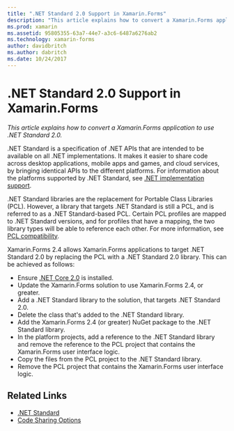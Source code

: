 ```yaml
---
title: ".NET Standard 2.0 Support in Xamarin.Forms"
description: "This article explains how to convert a Xamarin.Forms application to use .NET Standard 2.0."
ms.prod: xamarin
ms.assetid: 95805355-63a7-44e7-a3c6-6487a6276ab2
ms.technology: xamarin-forms
author: davidbritch
ms.author: dabritch
ms.date: 10/24/2017
---
```


# .NET Standard 2.0 Support in Xamarin.Forms

_This article explains how to convert a Xamarin.Forms application to use .NET Standard 2.0._

.NET Standard is a specification of .NET APIs that are intended to be available on all .NET implementations. It makes it easier to share code across desktop applications, mobile apps and games, and cloud services, by bringing identical APIs to the different platforms. For information about the platforms supported by .NET Standard, see [.NET implementation support](/dotnet/standard/net-standard#net-implementation-support/).

.NET Standard libraries are the replacement for Portable Class Libraries (PCL). However, a library that targets .NET Standard is still a PCL, and is referred to as a .NET Standard-based PCL. Certain PCL profiles are mapped to .NET Standard versions, and for profiles that have a mapping, the two library types will be able to reference each other. For more information, see [PCL compatibility](/dotnet/standard/net-standard#pcl-compatibility).

Xamarin.Forms 2.4 allows Xamarin.Forms applications to target .NET Standard 2.0 by replacing the PCL with a .NET Standard 2.0 library. This can be achieved as follows:

- Ensure [.NET Core 2.0](https://www.microsoft.com/net/download/core) is installed.
- Update the Xamarin.Forms solution to use Xamarin.Forms 2.4, or greater.
- Add a .NET Standard library to the solution, that targets .NET Standard 2.0.
- Delete the class that's added to the .NET Standard library.
- Add the Xamarin.Forms 2.4 (or greater) NuGet package to the .NET Standard library.
- In the platform projects, add a reference to the .NET Standard library and remove the reference to the PCL project that contains the Xamarin.Forms user interface logic.
- Copy the files from the PCL project to the .NET Standard library.
- Remove the PCL project that contains the Xamarin.Forms user interface logic.


## Related Links

- [.NET Standard](~/cross-platform/app-fundamentals/net-standard.md)
- [Code Sharing Options](~/cross-platform/app-fundamentals/code-sharing.md)

